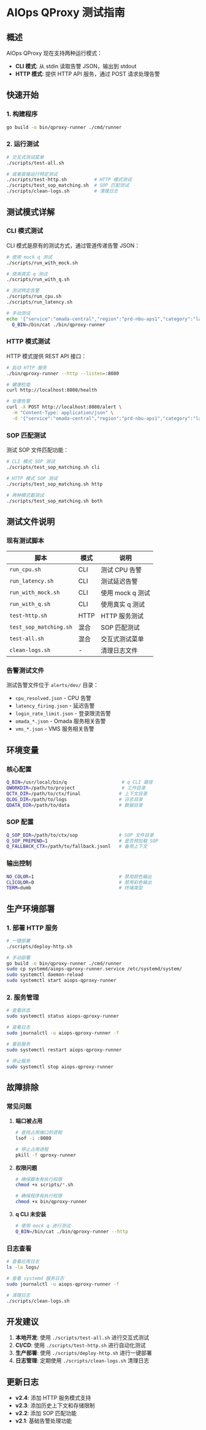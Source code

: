 # AIOps QProxy 测试指南

## 概述

AIOps QProxy 现在支持两种运行模式：
- **CLI 模式**: 从 stdin 读取告警 JSON，输出到 stdout
- **HTTP 模式**: 提供 HTTP API 服务，通过 POST 请求处理告警

## 快速开始

### 1. 构建程序

```bash
go build -o bin/qproxy-runner ./cmd/runner
```

### 2. 运行测试

```bash
# 交互式测试菜单
./scripts/test-all.sh

# 或者直接运行特定测试
./scripts/test-http.sh          # HTTP 模式测试
./scripts/test_sop_matching.sh  # SOP 匹配测试
./scripts/clean-logs.sh         # 清理日志
```

## 测试模式详解

### CLI 模式测试

CLI 模式是原有的测试方式，通过管道传递告警 JSON：

```bash
# 使用 mock q 测试
./scripts/run_with_mock.sh

# 使用真实 q 测试
./scripts/run_with_q.sh

# 测试特定告警
./scripts/run_cpu.sh
./scripts/run_latency.sh

# 手动测试
echo '{"service":"omada-central","region":"prd-nbu-aps1","category":"latency","severity":"critical"}' | \
  Q_BIN=/bin/cat ./bin/qproxy-runner
```

### HTTP 模式测试

HTTP 模式提供 REST API 接口：

```bash
# 启动 HTTP 服务
./bin/qproxy-runner --http --listen=:8080

# 健康检查
curl http://localhost:8080/health

# 处理告警
curl -X POST http://localhost:8080/alert \
  -H "Content-Type: application/json" \
  -d '{"service":"omada-central","region":"prd-nbu-aps1","category":"latency","severity":"critical"}'
```

### SOP 匹配测试

测试 SOP 文件匹配功能：

```bash
# CLI 模式 SOP 测试
./scripts/test_sop_matching.sh cli

# HTTP 模式 SOP 测试
./scripts/test_sop_matching.sh http

# 两种模式都测试
./scripts/test_sop_matching.sh both
```

## 测试文件说明

### 现有测试脚本

| 脚本 | 模式 | 说明 |
|------|------|------|
| `run_cpu.sh` | CLI | 测试 CPU 告警 |
| `run_latency.sh` | CLI | 测试延迟告警 |
| `run_with_mock.sh` | CLI | 使用 mock q 测试 |
| `run_with_q.sh` | CLI | 使用真实 q 测试 |
| `test-http.sh` | HTTP | HTTP 服务测试 |
| `test_sop_matching.sh` | 混合 | SOP 匹配测试 |
| `test-all.sh` | 混合 | 交互式测试菜单 |
| `clean-logs.sh` | - | 清理日志文件 |

### 告警测试文件

测试告警文件位于 `alerts/dev/` 目录：

- `cpu_resolved.json` - CPU 告警
- `latency_firing.json` - 延迟告警
- `login_rate_limit.json` - 登录限流告警
- `omada_*.json` - Omada 服务相关告警
- `vms_*.json` - VMS 服务相关告警

## 环境变量

### 核心配置

```bash
Q_BIN=/usr/local/bin/q                    # q CLI 路径
QWORKDIR=/path/to/project                 # 工作目录
QCTX_DIR=/path/to/ctx/final              # 上下文目录
QLOG_DIR=/path/to/logs                   # 日志目录
QDATA_DIR=/path/to/data                  # 数据目录
```

### SOP 配置

```bash
Q_SOP_DIR=/path/to/ctx/sop               # SOP 文件目录
Q_SOP_PREPEND=1                          # 是否预加载 SOP
Q_FALLBACK_CTX=/path/to/fallback.jsonl   # 备用上下文
```

### 输出控制

```bash
NO_COLOR=1                               # 禁用颜色输出
CLICOLOR=0                               # 禁用彩色输出
TERM=dumb                                # 终端类型
```

## 生产环境部署

### 1. 部署 HTTP 服务

```bash
# 一键部署
./scripts/deploy-http.sh

# 手动部署
go build -o bin/qproxy-runner ./cmd/runner
sudo cp systemd/aiops-qproxy-runner.service /etc/systemd/system/
sudo systemctl daemon-reload
sudo systemctl start aiops-qproxy-runner
```

### 2. 服务管理

```bash
# 查看状态
sudo systemctl status aiops-qproxy-runner

# 查看日志
sudo journalctl -u aiops-qproxy-runner -f

# 重启服务
sudo systemctl restart aiops-qproxy-runner

# 停止服务
sudo systemctl stop aiops-qproxy-runner
```

## 故障排除

### 常见问题

1. **端口被占用**
   ```bash
   # 查找占用端口的进程
   lsof -i :8080
   
   # 停止占用进程
   pkill -f qproxy-runner
   ```

2. **权限问题**
   ```bash
   # 确保脚本有执行权限
   chmod +x scripts/*.sh
   
   # 确保程序有执行权限
   chmod +x bin/qproxy-runner
   ```

3. **q CLI 未安装**
   ```bash
   # 使用 mock q 进行测试
   Q_BIN=/bin/cat ./bin/qproxy-runner --http
   ```

### 日志查看

```bash
# 查看应用日志
ls -la logs/

# 查看 systemd 服务日志
sudo journalctl -u aiops-qproxy-runner -f

# 清理日志
./scripts/clean-logs.sh
```

## 开发建议

1. **本地开发**: 使用 `./scripts/test-all.sh` 进行交互式测试
2. **CI/CD**: 使用 `./scripts/test-http.sh` 进行自动化测试
3. **生产部署**: 使用 `./scripts/deploy-http.sh` 进行一键部署
4. **日志管理**: 定期使用 `./scripts/clean-logs.sh` 清理日志

## 更新日志

- **v2.4**: 添加 HTTP 服务模式支持
- **v2.3**: 添加历史上下文和存储限制
- **v2.2**: 添加 SOP 匹配功能
- **v2.1**: 基础告警处理功能
